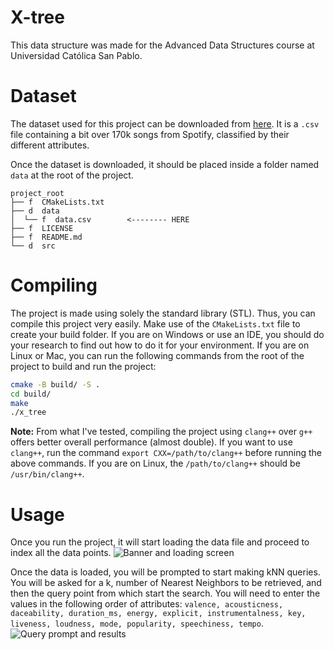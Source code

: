 # X-tree
This data structure was made for the Advanced Data Structures course at
Universidad Católica San Pablo.

# Dataset
The dataset used for this project can be downloaded from [here](https://drive.google.com/drive/folders/1u7fEmyFPxSD19C9_MRRJr9p640Oa3Gbk?usp=sharing).
It is a `.csv` file containing a bit over 170k songs from Spotify, classified by
their different attributes.

Once the dataset is downloaded, it should be placed inside a folder named `data`
at the root of the project.

```
project_root
├── f  CMakeLists.txt
├── d  data
│  └── f  data.csv        <-------- HERE
├── f  LICENSE
├── f  README.md
└── d  src
```

# Compiling
The project is made using solely the standard library (STL). Thus, you can compile
this project very easily. Make use of the `CMakeLists.txt` file to create your
build folder. If you are on Windows or use an IDE, you should do your research
to find out how to do it for your environment. If you are on Linux or Mac, you
can run the following commands from the root of the project to build and run
the project:

```bash
cmake -B build/ -S .
cd build/
make
./x_tree
```

**Note:** From what I've tested, compiling the project using `clang++` over `g++`
offers better overall performance (almost double). If you want to use `clang++`,
run the command `export CXX=/path/to/clang++` before running the above commands.
If you are on Linux, the `/path/to/clang++` should be `/usr/bin/clang++`.

# Usage
Once you run the project, it will start loading the data file and proceed to
index all the data points.
![Banner and loading screen](https://cdn.discordapp.com/attachments/790070167488561153/790070222715224064/2020-12-19-23-16-00-scrot-screenshot.png)

Once the data is loaded, you will be prompted to start making kNN queries. You
will be asked for a k, number of Nearest Neighbors to be retrieved, and then
the query point from which start the search. You will need to enter the values
in the following order of attributes: `valence, acousticness, daceability,
   duration_ms, energy, explicit, instrumentalness, key, liveness, loudness,
   mode, popularity, speechiness, tempo`.
![Query prompt and results](https://cdn.discordapp.com/attachments/790070167488561153/790071518062837780/2020-12-19-23-21-59-scrot-screenshot.png)
